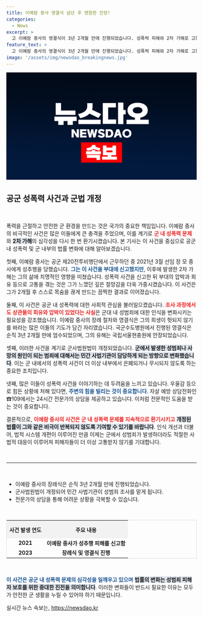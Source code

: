 ```yaml
---
title: 이예람 중사 영결식 삼년 후 영원한 안장!
categories:
  - News
excerpt: >
  고 이예람 중사의 영결식이 3년 2개월 만에 진행되었습니다. 성폭력 피해와 2차 가해로 고통받은 이 중사의 뒤늦은 명예 회복이 군사법원법 개정으로 이어졌습니다. 여러분의 관심이 필요한 순간입니다.
feature_text: >
  고 이예람 중사의 영결식이 3년 2개월 만에 진행되었습니다. 성폭력 피해와 2차 가해로 고통받은 이 중사의 뒤늦은 명예 회복이 군사법원법 개정으로 이어졌습니다. 여러분의 관심이 필요한 순간입니다.
image: '/assets/img/newsdao_breakingnews.jpg'
---
```


<p><img src="/assets/img/newsdao_breakingnews.jpg" alt="koreaapp 속보" /></p>

<h2 data-ke-size="size26">공군 성폭력 사건과 군법 개정</h2>

<p data-ke-size="size16">&nbsp;</p>

<p>폭력을 근절하고 안전한 군 환경을 만드는 것은 국가의 중요한 책임입니다. 이예람 중사의 비극적인 사건은 많은 이들에게 큰 충격을 주었으며, 이를 계기로 <b><span style="color: #ee2323;">군 내 성폭력 문제</span></b>와 <b><span style="background-color: #21538527;">2차 가해</span></b>의 심각성을 다시 한 번 환기시켰습니다. 본 기사는 이 사건을 중심으로 공군 내 성폭력 및 군 내부의 법률 변화에 대해 알아보겠습니다.</p>

<p>첫째, 이예람 중사는 공군 제20전투비행단에서 근무하던 중 2021년 3월 선임 장 모 중사에게 성추행을 당했습니다. <b><span style="color: #1a5490;">그는 이 사건을 부대에 신고했지만</span></b>, 이후에 발생한 2차 가해는 그의 삶에 치명적인 영향을 미쳤습니다. 성폭력 사건을 신고한 뒤 부대의 압박과 회유 등으로 고통을 겪는 것은 그가 느꼈던 깊은 절망감을 더욱 가중시켰습니다. 이 사건은 그가 2개월 후 스스로 목숨을 끊게 만드는 끔찍한 결과로 이어졌습니다.</p>

<p>둘째, 이 사건은 공군 내 성폭력에 대한 사회적 관심을 불러일으켰습니다. <b><span style="color: #ee2323;">조사 과정에서도 상관들의 회유와 압박이 있었다는 사실</span></b>은 군대 내 성범죄에 대한 인식을 변화시키는 필요성을 강조했습니다. 이예람 중사의 장례 절차와 영결식은 그의 희생이 헛되지 않기를 바라는 많은 이들의 기도가 담긴 자리였습니다. 국군수도병원에서 진행된 영결식은 순직 3년 2개월 만에 엄수되었으며, 그의 유해는 국립서울현충원에 안장되었습니다. </p>

<p>셋째, 이러한 사건을 계기로 군사법원법이 개정되었습니다. <b><span style="background-color: #21538527;">군에서 발생한 성범죄나 사망의 원인이 되는 범죄에 대해서는 민간 사법기관이 담당하게 되는 방향으로 변화했습니다</span></b>. 이는 군 내에서의 성폭력 사건이 더 이상 내부에서 은폐되거나 무시되지 않도록 하는 중요한 조치입니다.</p>

<p>넷째, 많은 이들이 성폭력 사건을 이야기하는 데 두려움을 느끼고 있습니다. 우울감 등으로 힘든 상황에 처해 있다면, <b><span style="color: #1a5490;">주변의 힘을 빌리는 것이 중요합니다</span></b>. 자살 예방 상담전화인 ☎109에서는 24시간 전문가의 상담을 제공하고 있습니다. 이처럼 전문적인 도움을 받는 것이 중요합니다.</p>

<p>결론적으로, <b><span style="color: #ee2323;">이예람 중사의 사건은 군 내 성폭력 문제를 지속적으로 환기시키고</span></b> <b><span style="background-color: #21538527;">개정된 법률이 그와 같은 비극이 반복되지 않도록 기여할 수 있기를 바랍니다</span></b>. 인식 개선과 더불어, 법적 시스템 개편이 이루어진 만큼 이제는 군에서 성범죄가 발생하더라도 적절한 사법적 대응이 이루어져 피해자들이 더 이상 고통받지 않기를 기대합니다. </p>

<p data-ke-size="size16">&nbsp;</p>

<hr>

<p data-ke-size="size16">&nbsp;</p>

<ul>
  <li>이예람 중사의 장례식은 순직 3년 2개월 만에 진행되었습니다.</li>
  <li>군사법원법이 개정되어 민간 사법기관이 성범죄 조사를 맡게 됩니다.</li>
  <li>전문가의 상담을 통해 어려운 상황을 극복할 수 있습니다.</li>
</ul>

<p data-ke-size="size16">&nbsp;</p>

<table style="width: 100%; border-collapse: collapse; border: 1px solid #ddd;">
  <tr>
    <th style="text-align: center; height: 40px; background-color: #f2f2f2;"><b>사건 발생 연도</b></th>
    <th style="text-align: center; height: 40px; background-color: #f2f2f2;"><b>주요 내용</b></th>
  </tr>
  <tr>
    <td style="text-align: center; height: 17px;"><b>2021</b></td>
    <td style="text-align: center; height: 17px;"><b>이예람 중사가 성추행 피해를 신고함</b></td>
  </tr>
  <tr>
    <td style="text-align: center; height: 17px;"><b>2023</b></td>
    <td style="text-align: center; height: 17px;"><b>장례식 및 영결식 진행</b></td>
  </tr>
</table>

<p data-ke-size="size16">&nbsp;</p> 

<p><b><span style="color: #1a5490;">이 사건은 공군 내 성폭력 문제의 심각성을 일깨우고 있으며</span></b> <b><span style="background-color: #21538527;">법률의 변화는 성범죄 피해자 보호를 위한 중대한 진전을 의미합니다</span></b>. 이러한 변화들이 반드시 필요한 이유는 모두가 안전한 군 생활을 누릴 수 있어야 하기 때문입니다.</p>
실시간 뉴스 속보는, <a href="https://newsdao.kr" rel="dofollow">https://newsdao.kr</a>


